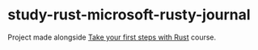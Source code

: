 # study-rust-microsoft-rusty-journal 
Project made alongside [Take your first steps with Rust](https://docs.microsoft.com/en-us/learn/paths/rust-first-steps/) course.
